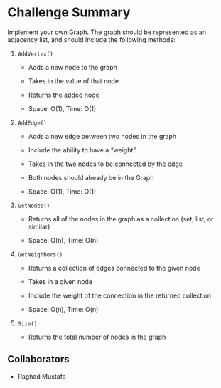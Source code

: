# Challenge Summary
Implement your own Graph. The graph should be represented as an adjacency list, and should include the following methods:

1. `AddVertex()`

    - Adds a new node to the graph

    - Takes in the value of that node

    - Returns the added node

    - Space: O(1), Time: O(1)

1. `AddEdge()`

    - Adds a new edge between two nodes in the graph

    - Include the ability to have a “weight”

    - Takes in the two nodes to be connected by the edge

    - Both nodes should already be in the Graph

    - Space: O(1), Time: O(1)

1. `GetNodes()`

    - Returns all of the nodes in the graph as a collection (set, list, or similar)

    - Space: O(n), Time: O(n)

1. `GetNeighbors()`

    - Returns a collection of edges connected to the given node

    - Takes in a given node

    - Include the weight of the connection in the returned collection

    - Space: O(n), Time: O(n)

1. `Size()`

    - Returns the total number of nodes in the graph

## Collaborators

- Raghad Mustafa